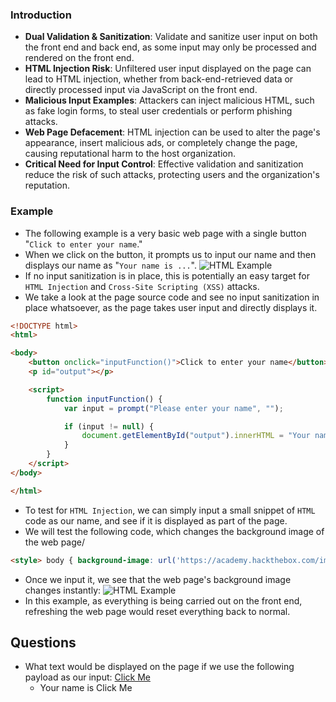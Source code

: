 ### Introduction
- **Dual Validation & Sanitization**: Validate and sanitize user input on both the front end and back end, as some input may only be processed and rendered on the front end.
- **HTML Injection Risk**: Unfiltered user input displayed on the page can lead to HTML injection, whether from back-end-retrieved data or directly processed input via JavaScript on the front end.
- **Malicious Input Examples**: Attackers can inject malicious HTML, such as fake login forms, to steal user credentials or perform phishing attacks.
- **Web Page Defacement**: HTML injection can be used to alter the page's appearance, insert malicious ads, or completely change the page, causing reputational harm to the host organization.
- **Critical Need for Input Control**: Effective validation and sanitization reduce the risk of such attacks, protecting users and the organization's reputation.



### Example
- The following example is a very basic web page with a single button "`Click to enter your name`." 
- When we click on the button, it prompts us to input our name and then displays our name as "`Your name is ...`".
![HTML Example](https://academy.hackthebox.com/storage/modules/75/web_apps_html_injection_5.jpg)
- If no input sanitization is in place, this is potentially an easy target for `HTML Injection` and `Cross-Site Scripting (XSS)` attacks. 
- We take a look at the page source code and see no input sanitization in place whatsoever, as the page takes user input and directly displays it.
```html
<!DOCTYPE html>
<html>

<body>
    <button onclick="inputFunction()">Click to enter your name</button>
    <p id="output"></p>

    <script>
        function inputFunction() {
            var input = prompt("Please enter your name", "");

            if (input != null) {
                document.getElementById("output").innerHTML = "Your name is " + input;
            }
        }
    </script>
</body>

</html>
```
- To test for `HTML Injection`, we can simply input a small snippet of `HTML` code as our name, and see if it is displayed as part of the page.
- We will test the following code, which changes the background image of the web page/
```html
<style> body { background-image: url('https://academy.hackthebox.com/images/logo.svg'); } </style>
```
- Once we input it, we see that the web page's background image changes instantly:
![HTML Example](https://academy.hackthebox.com/storage/modules/75/web_apps_html_injection_6.jpg)
- In this example, as everything is being carried out on the front end, refreshing the web page would reset everything back to normal.



## Questions
- What text would be displayed on the page if we use the following payload as our input: <a href="http://www.hackthebox.com">Click Me</a>
	- Your name is Click Me